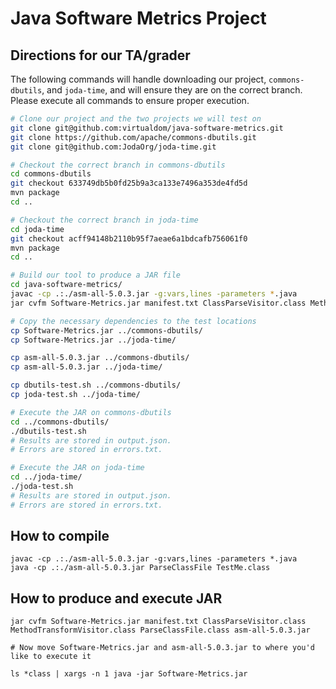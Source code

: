 # Java Software Metrics Project

## Directions for our TA/grader
The following commands will handle downloading our project, `commons-dbutils`, and `joda-time`, and will ensure they are on the correct branch. Please execute all commands to ensure proper execution.

```sh
# Clone our project and the two projects we will test on
git clone git@github.com:virtualdom/java-software-metrics.git
git clone https://github.com/apache/commons-dbutils.git
git clone git@github.com:JodaOrg/joda-time.git

# Checkout the correct branch in commons-dbutils
cd commons-dbutils
git checkout 633749db5b0fd25b9a3ca133e7496a353de4fd5d
mvn package
cd ..

# Checkout the correct branch in joda-time
cd joda-time
git checkout acff94148b2110b95f7aeae6a1bdcafb756061f0
mvn package
cd ..

# Build our tool to produce a JAR file
cd java-software-metrics/
javac -cp .:./asm-all-5.0.3.jar -g:vars,lines -parameters *.java
jar cvfm Software-Metrics.jar manifest.txt ClassParseVisitor.class MethodTransformVisitor.class ParseClassFile.class asm-all-5.0.3.jar

# Copy the necessary dependencies to the test locations
cp Software-Metrics.jar ../commons-dbutils/
cp Software-Metrics.jar ../joda-time/

cp asm-all-5.0.3.jar ../commons-dbutils/
cp asm-all-5.0.3.jar ../joda-time/

cp dbutils-test.sh ../commons-dbutils/
cp joda-test.sh ../joda-time/

# Execute the JAR on commons-dbutils
cd ../commons-dbutils/
./dbutils-test.sh
# Results are stored in output.json.
# Errors are stored in errors.txt.

# Execute the JAR on joda-time
cd ../joda-time/
./joda-test.sh
# Results are stored in output.json.
# Errors are stored in errors.txt.

```

## How to compile
```
javac -cp .:./asm-all-5.0.3.jar -g:vars,lines -parameters *.java
java -cp .:./asm-all-5.0.3.jar ParseClassFile TestMe.class
```

## How to produce and execute JAR
```
jar cvfm Software-Metrics.jar manifest.txt ClassParseVisitor.class MethodTransformVisitor.class ParseClassFile.class asm-all-5.0.3.jar

# Now move Software-Metrics.jar and asm-all-5.0.3.jar to where you'd like to execute it

ls *class | xargs -n 1 java -jar Software-Metrics.jar
```
